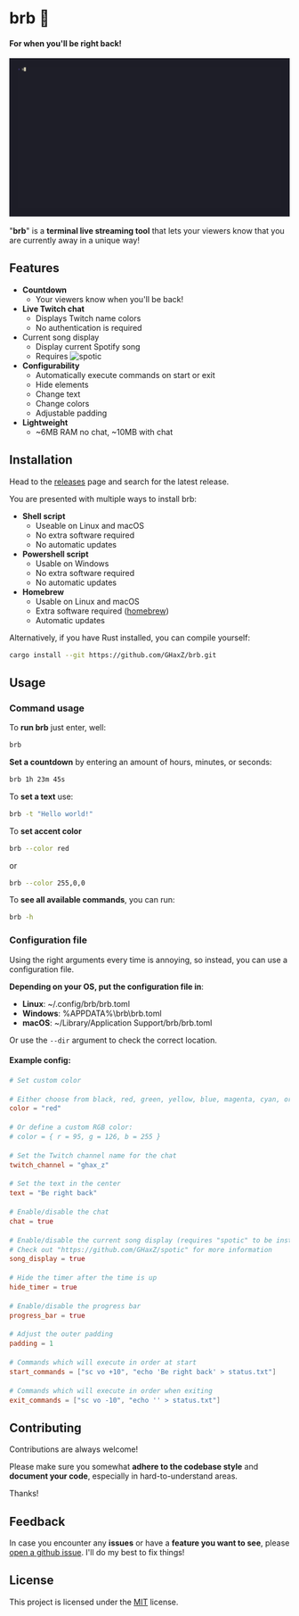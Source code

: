 # brb 🏃

#### For when you'll be right back!

![demo.gif](https://raw.githubusercontent.com/GHaxZ/brb/refs/heads/master/.github/demo.gif)

"**brb**" is a **terminal live streaming tool** that lets your viewers know that you are currently away in a unique way!

## Features

- **Countdown**
  - Your viewers know when you'll be back!
- **Live Twitch chat**
  - Displays Twitch name colors
  - No authentication is required
- Current song display
  - Display current Spotify song
  - Requires ![spotic](https://github.com/GHaxZ/spotic)
- **Configurability**
  - Automatically execute commands on start or exit
  - Hide elements
  - Change text
  - Change colors
  - Adjustable padding
- **Lightweight**
  - ~6MB RAM no chat, ~10MB with chat

## Installation

Head to the [releases](https://github.com/GHaxZ/brb/releases) page and search for the latest release.

You are presented with multiple ways to install brb:

- **Shell script**
  - Useable on Linux and macOS
  - No extra software required
  - No automatic updates
- **Powershell script**
  - Usable on Windows
  - No extra software required
  - No automatic updates
- **Homebrew**
  - Usable on Linux and macOS
  - Extra software required ([homebrew](https://brew.sh/))
  - Automatic updates

Alternatively, if you have Rust installed, you can compile yourself:

```bash
cargo install --git https://github.com/GHaxZ/brb.git
```

## Usage

### Command usage

To **run brb** just enter, well:

```bash
brb
```

**Set a countdown** by entering an amount of hours, minutes, or seconds:

```bash
brb 1h 23m 45s
```

To **set a text** use:

```bash
brb -t "Hello world!"
```

To **set accent color**

```bash
brb --color red
```

or

```bash
brb --color 255,0,0
```

To **see all available commands**, you can run:

```bash
brb -h
```

### Configuration file

Using the right arguments every time is annoying, so instead, you can use a configuration file.

**Depending on your OS, put the configuration file in**:

- **Linux**: ~/.config/brb/brb.toml
- **Windows**: %APPDATA%\brb\brb.toml
- **macOS**: ~/Library/Application Support/brb/brb.toml

Or use the `--dir` argument to check the correct location.

#### Example config:

```toml
# Set custom color

# Either choose from black, red, green, yellow, blue, magenta, cyan, or white:
color = "red"

# Or define a custom RGB color:
# color = { r = 95, g = 126, b = 255 }

# Set the Twitch channel name for the chat
twitch_channel = "ghax_z"

# Set the text in the center
text = "Be right back"

# Enable/disable the chat
chat = true

# Enable/disable the current song display (requires "spotic" to be installed)
# Check out "https://github.com/GHaxZ/spotic" for more information
song_display = true

# Hide the timer after the time is up
hide_timer = true

# Enable/disable the progress bar
progress_bar = true

# Adjust the outer padding
padding = 1

# Commands which will execute in order at start
start_commands = ["sc vo +10", "echo 'Be right back' > status.txt"]

# Commands which will execute in order when exiting
exit_commands = ["sc vo -10", "echo '' > status.txt"]
```

## Contributing

Contributions are always welcome!

Please make sure you somewhat **adhere to the codebase style** and **document your code**, especially in hard-to-understand areas.

Thanks!

## Feedback

In case you encounter any **issues** or have a **feature you want to see**, please [open a github issue](https://github.com/GHaxZ/brb/issues/new). I'll do my best to fix things!

## License

This project is licensed under the [MIT](https://choosealicense.com/licenses/mit/) license.
